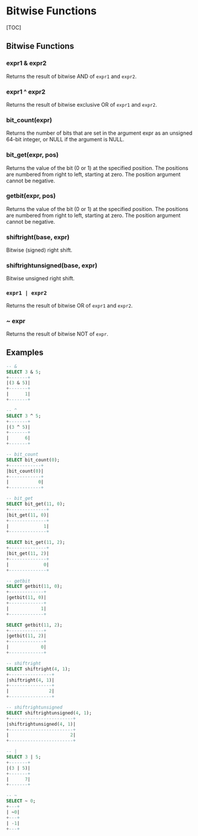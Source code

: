 # Bitwise Functions

[TOC]

## Bitwise Functions

### expr1 & expr2

Returns the result of bitwise AND of `expr1` and `expr2`.

### expr1 ^ expr2

Returns the result of bitwise exclusive OR of `expr1` and `expr2`.

### bit_count(expr)

Returns the number of bits that are set in the argument expr as an unsigned 64-bit integer, or NULL if the argument is NULL.

### bit_get(expr, pos)

Returns the value of the bit (0 or 1) at the specified position. The positions are numbered from right to left, starting at zero. The position argument cannot be negative.

### getbit(expr, pos)

Returns the value of the bit (0 or 1) at the specified position. The positions are numbered from right to left, starting at zero. The position argument cannot be negative.

### shiftright(base, expr)

Bitwise (signed) right shift.

### shiftrightunsigned(base, expr)

Bitwise unsigned right shift.

### `expr1 | expr2`

Returns the result of bitwise OR of `expr1` and `expr2`.

### ~ expr

Returns the result of bitwise NOT of `expr`.


## Examples

```sql
-- &
SELECT 3 & 5;
+-------+
|(3 & 5)|
+-------+
|      1|
+-------+

-- ^
SELECT 3 ^ 5;
+-------+
|(3 ^ 5)|
+-------+
|      6|
+-------+

-- bit_count
SELECT bit_count(0);
+------------+
|bit_count(0)|
+------------+
|           0|
+------------+

-- bit_get
SELECT bit_get(11, 0);
+--------------+
|bit_get(11, 0)|
+--------------+
|             1|
+--------------+

SELECT bit_get(11, 2);
+--------------+
|bit_get(11, 2)|
+--------------+
|             0|
+--------------+

-- getbit
SELECT getbit(11, 0);
+-------------+
|getbit(11, 0)|
+-------------+
|            1|
+-------------+

SELECT getbit(11, 2);
+-------------+
|getbit(11, 2)|
+-------------+
|            0|
+-------------+

-- shiftright
SELECT shiftright(4, 1);
+----------------+
|shiftright(4, 1)|
+----------------+
|               2|
+----------------+

-- shiftrightunsigned
SELECT shiftrightunsigned(4, 1);
+------------------------+
|shiftrightunsigned(4, 1)|
+------------------------+
|                       2|
+------------------------+

-- |
SELECT 3 | 5;
+-------+
|(3 | 5)|
+-------+
|      7|
+-------+

-- ~
SELECT ~ 0;
+---+
| ~0|
+---+
| -1|
+---+
```